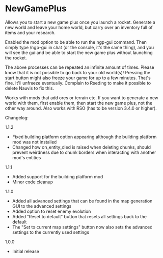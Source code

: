 # NewGamePlus

Allows you to start a new game plus once you launch a rocket. Generate a new world and leave your home world, but carry over an inventory full of items and your research.

Enabled the mod option to be able to run the ngp-gui command. Then simply type /ngp-gui in chat (or the console, it's the same thing), and you will see the gui and be able to start the new game plus without launching the rocket.

The above processes can be repeated an infinite amount of times. Please know that it is not possible to go back to your old world(s)! Pressing the start button might also freeze your game for up to a few minutes. That's fine. It'll unfreeze eventually. Complain to Rseding to make it possible to delete Nauvis to fix this.

Works with mods that add ores or terrain etc. If you want to generate a new world with them, first enable them, then start the new game plus, not the other way around. Also works with RSO (has to be version 3.4.0 or higher).

Changelog:

1.1.2

* Fixed building platform option appearing although the building platform mod was not installed
* Changed how on_entity_died is raised when deleting chunks, should prevent weirdness due to chunk borders when interacting with another mod's entities

1.1.1

* Added support for the building platform mod
* Minor code cleanup

1.1.0

* Added all advanced settings that can be found in the map generation GUI to the advanced settings
* Added option to reset enemy evolution
* Added "Reset to default" button that resets all settings back to the default
* The "Set to current map settings" button now also sets the advanced settings to the currently used settings

1.0.0

* Initial release
